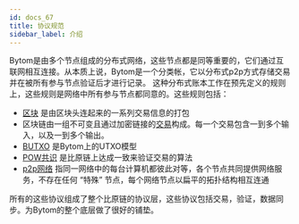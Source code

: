 ```yaml
---
id: docs_67
title: 协议规范
sidebar_label: 介绍
---
```


Bytom是由多个节点组成的分布式网络，这些节点都是同等重要的，它们通过互联网相互连接。从本质上说，Bytom是一个分类帐，它以分布式p2p方式存储交易并在被所有参与节点验证后才进行记录。
这种分布式账本工作在预先定义的规则上，这些规则是网络中所有参与节点都同意的。这些规则包括：

- [区块](https://bytomfans.github.io/bystack-docs/docs/docs_8) 是由区块头连起来的一系列交易信息的打包
- 区块链由一组不可变且通过加密链接的[交易](https://bytomfans.github.io/bystack-docs/docs/docs_11)构成。每一个交易包含一到多个输入，以及一到多个输出。
- [BUTXO](https://bytomfans.github.io/bystack-docs/docs/docs_10) 是Bytom上的UTXO模型
- [POW共识](https://bytomfans.github.io/bystack-docs/docs/docs_9) 是比原链上达成一致来验证交易的算法
- [p2p网络](https://bytomfans.github.io/bystack-docs/docs/docs_12) 指同一网络中的每台计算机都彼此对等，各个节点共同提供网络服务，不存在任何 “特殊” 节点，每个网络节点以扁平的拓扑结构相互连通

所有的这些协议组成了整个比原链的协议层，这些协议包括交易，验证，数据同步。为Bytom的整个底层做了很好的铺垫。

